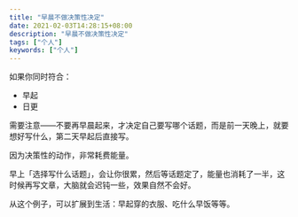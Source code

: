 ```yaml
---
title: "早晨不做决策性决定"
date: 2021-02-03T14:28:15+08:00
description: "早晨不做决策性决定"
tags: ["个人"]
keywords: ["个人"]
---
```


如果你同时符合：

- 早起
- 日更

需要注意——不要再早晨起来，才决定自己要写哪个话题，而是前一天晚上，就要想好写什么，第二天早起后直接写。

因为决策性的动作，非常耗费能量。

早上「选择写什么话题」，会让你很累，然后等话题定了，能量也消耗了一半，这时候再写文章，大脑就会迟钝一些，效果自然不会好。

从这个例子，可以扩展到生活：早起穿的衣服、吃什么早饭等等。
